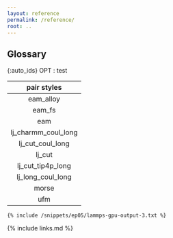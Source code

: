 ```yaml
---
layout: reference
permalink: /reference/
root: ..
---
```


## Glossary

{:auto_ids}
OPT
:   test

| pair styles       |
| :---------------: |
|eam_alloy          |
|eam_fs             |
|eam                |
|lj_charmm_coul_long|
|lj_cut_coul_long   |
|lj_cut             |
|lj_cut_tip4p_long  |
|lj_long_coul_long  |
|morse              |
|ufm                |



```
{% include /snippets/ep05/lammps-gpu-output-3.txt %}
```


{% include links.md %}

